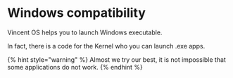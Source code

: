 # Windows compatibility

Vincent OS helps you to launch Windows executable.

In fact, there is a code for the Kernel who you can launch .exe apps.

{% hint style="warning" %}
Almost we try our best, it is not impossible that some applications do not work.
{% endhint %}
